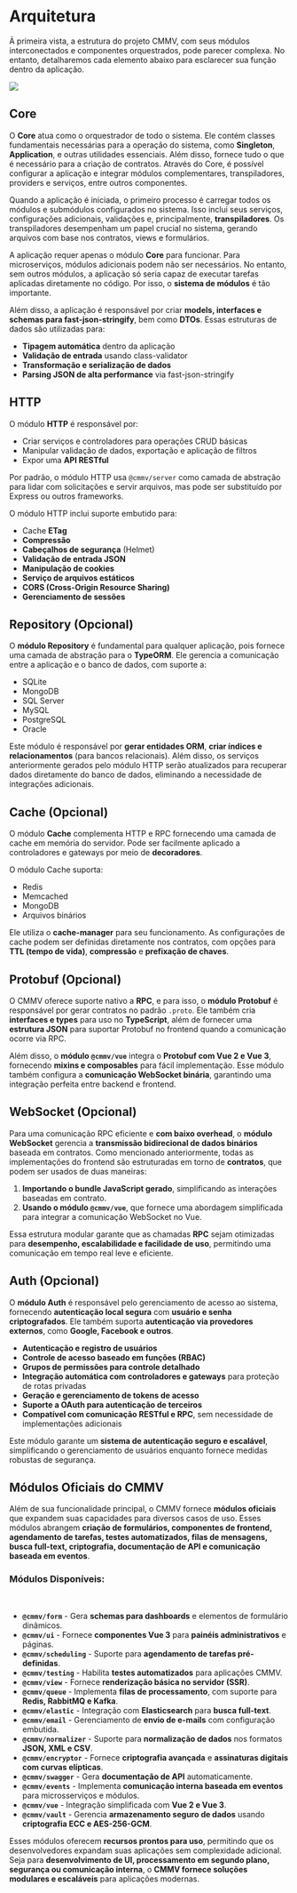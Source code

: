# Arquitetura

À primeira vista, a estrutura do projeto CMMV, com seus módulos interconectados e componentes orquestrados, pode parecer complexa. No entanto, detalharemos cada elemento abaixo para esclarecer sua função dentro da aplicação.

<img src="/assets/cmmv-core.png" />

## Core

O **Core** atua como o orquestrador de todo o sistema. Ele contém classes fundamentais necessárias para a operação do sistema, como **Singleton**, **Application**, e outras utilidades essenciais. Além disso, fornece tudo o que é necessário para a criação de contratos. Através do Core, é possível configurar a aplicação e integrar módulos complementares, transpiladores, providers e serviços, entre outros componentes.

Quando a aplicação é iniciada, o primeiro processo é carregar todos os módulos e submódulos configurados no sistema. Isso inclui seus serviços, configurações adicionais, validações e, principalmente, **transpiladores**. Os transpiladores desempenham um papel crucial no sistema, gerando arquivos com base nos contratos, views e formulários.

A aplicação requer apenas o módulo **Core** para funcionar. Para microserviços, módulos adicionais podem não ser necessários. No entanto, sem outros módulos, a aplicação só seria capaz de executar tarefas aplicadas diretamente no código. Por isso, o **sistema de módulos** é tão importante.

Além disso, a aplicação é responsável por criar **models, interfaces e schemas para fast-json-stringify**, bem como **DTOs**. Essas estruturas de dados são utilizadas para:
- **Tipagem automática** dentro da aplicação
- **Validação de entrada** usando class-validator
- **Transformação e serialização de dados**
- **Parsing JSON de alta performance** via fast-json-stringify

## HTTP

O módulo **HTTP** é responsável por:

* Criar serviços e controladores para operações CRUD básicas
* Manipular validação de dados, exportação e aplicação de filtros
* Expor uma **API RESTful**

Por padrão, o módulo HTTP usa `@cmmv/server` como camada de abstração para lidar com solicitações e servir arquivos, mas pode ser substituído por Express ou outros frameworks.

O módulo HTTP inclui suporte embutido para:

* Cache **ETag**
* **Compressão**
* **Cabeçalhos de segurança** (Helmet)
* **Validação de entrada JSON**
* **Manipulação de cookies**
* **Serviço de arquivos estáticos**
* **CORS (Cross-Origin Resource Sharing)**
* **Gerenciamento de sessões**

## Repository (Opcional)

O **módulo Repository** é fundamental para qualquer aplicação, pois fornece uma camada de abstração para o **TypeORM**. Ele gerencia a comunicação entre a aplicação e o banco de dados, com suporte a:

* SQLite
* MongoDB
* SQL Server
* MySQL
* PostgreSQL
* Oracle

Este módulo é responsável por **gerar entidades ORM**, **criar índices e relacionamentos** (para bancos relacionais). Além disso, os serviços anteriormente gerados pelo módulo HTTP serão atualizados para recuperar dados diretamente do banco de dados, eliminando a necessidade de integrações adicionais.

## Cache (Opcional)

O módulo **Cache** complementa HTTP e RPC fornecendo uma camada de cache em memória do servidor. Pode ser facilmente aplicado a controladores e gateways por meio de **decoradores**.

O módulo Cache suporta:

* Redis
* Memcached
* MongoDB
* Arquivos binários

Ele utiliza o **cache-manager** para seu funcionamento. As configurações de cache podem ser definidas diretamente nos contratos, com opções para **TTL (tempo de vida)**, **compressão** e **prefixação de chaves**.

## Protobuf (Opcional)

O CMMV oferece suporte nativo a **RPC**, e para isso, o **módulo Protobuf** é responsável por gerar contratos no padrão `.proto`. Ele também cria **interfaces e types** para uso no **TypeScript**, além de fornecer uma **estrutura JSON** para suportar Protobuf no frontend quando a comunicação ocorre via RPC.

Além disso, o **módulo `@cmmv/vue`** integra o **Protobuf com Vue 2 e Vue 3**, fornecendo **mixins e composables** para fácil implementação. Esse módulo também configura a **comunicação WebSocket binária**, garantindo uma integração perfeita entre backend e frontend.

## WebSocket (Opcional)

Para uma comunicação RPC eficiente e **com baixo overhead**, o **módulo WebSocket** gerencia a **transmissão bidirecional de dados binários** baseada em contratos. Como mencionado anteriormente, todas as implementações do frontend são estruturadas em torno de **contratos**, que podem ser usados de duas maneiras:

1. **Importando o bundle JavaScript gerado**, simplificando as interações baseadas em contrato.
2. **Usando o módulo `@cmmv/vue`**, que fornece uma abordagem simplificada para integrar a comunicação WebSocket no Vue.

Essa estrutura modular garante que as chamadas **RPC** sejam otimizadas para **desempenho, escalabilidade e facilidade de uso**, permitindo uma comunicação em tempo real leve e eficiente.

## Auth (Opcional)

O **módulo Auth** é responsável pelo gerenciamento de acesso ao sistema, fornecendo **autenticação local segura** com **usuário e senha criptografados**. Ele também suporta **autenticação via provedores externos**, como **Google, Facebook e outros**.

- **Autenticação e registro de usuários**
- **Controle de acesso baseado em funções (RBAC)**
- **Grupos de permissões para controle detalhado**
- **Integração automática com controladores e gateways** para proteção de rotas privadas
- **Geração e gerenciamento de tokens de acesso**
- **Suporte a OAuth para autenticação de terceiros**
- **Compatível com comunicação RESTful e RPC**, sem necessidade de implementações adicionais

Este módulo garante um **sistema de autenticação seguro e escalável**, simplificando o gerenciamento de usuários enquanto fornece medidas robustas de segurança.

## Módulos Oficiais do CMMV

Além de sua funcionalidade principal, o CMMV fornece **módulos oficiais** que expandem suas capacidades para diversos casos de uso. Esses módulos abrangem **criação de formulários, componentes de frontend, agendamento de tarefas, testes automatizados, filas de mensagens, busca full-text, criptografia, documentação de API e comunicação baseada em eventos**.

### Módulos Disponíveis:

<br/>

- **`@cmmv/form`** - Gera **schemas para dashboards** e elementos de formulário dinâmicos.
- **`@cmmv/ui`** - Fornece **componentes Vue 3** para **painéis administrativos** e páginas.
- **`@cmmv/scheduling`** - Suporte para **agendamento de tarefas pré-definidas**.
- **`@cmmv/testing`** - Habilita **testes automatizados** para aplicações CMMV.
- **`@cmmv/view`** - Fornece **renderização básica no servidor (SSR)**.
- **`@cmmv/queue`** - Implementa **filas de processamento**, com suporte para **Redis, RabbitMQ e Kafka**.
- **`@cmmv/elastic`** - Integração com **Elasticsearch** para **busca full-text**.
- **`@cmmv/email`** - Gerenciamento de **envio de e-mails** com configuração embutida.
- **`@cmmv/normalizer`** - Suporte para **normalização de dados** nos formatos **JSON, XML e CSV**.
- **`@cmmv/encryptor`** - Fornece **criptografia avançada** e **assinaturas digitais com curvas elípticas**.
- **`@cmmv/swagger`** - Gera **documentação de API** automaticamente.
- **`@cmmv/events`** - Implementa **comunicação interna baseada em eventos** para microsserviços e módulos.
- **`@cmmv/vue`** - Integração simplificada com **Vue 2 e Vue 3**.
- **`@cmmv/vault`** - Gerencia **armazenamento seguro de dados** usando **criptografia ECC e AES-256-GCM**.

Esses módulos oferecem **recursos prontos para uso**, permitindo que os desenvolvedores expandam suas aplicações sem complexidade adicional. Seja para **desenvolvimento de UI, processamento em segundo plano, segurança ou comunicação interna**, o **CMMV fornece soluções modulares e escaláveis** para aplicações modernas.
